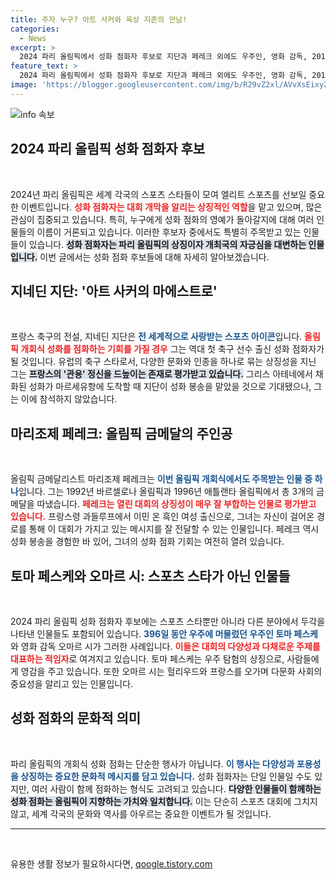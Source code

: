 ```yaml
---
title: 주자 누구? 아트 사커와 육상 지존의 만남!
categories:
  - News
excerpt: >
  2024 파리 올림픽에서 성화 점화자 후보로 지단과 페레크 외에도 우주인, 영화 감독, 2015 테러 생존자가 거론되고 있다. 다양성을 강조하는 이번 개회식에서 누가 성화를 밝힐지 귀추가 주목된다!
feature_text: >
  2024 파리 올림픽에서 성화 점화자 후보로 지단과 페레크 외에도 우주인, 영화 감독, 2015 테러 생존자가 거론되고 있다. 다양성을 강조하는 이번 개회식에서 누가 성화를 밝힐지 귀추가 주목된다!
image: 'https://blogger.googleusercontent.com/img/b/R29vZ2xl/AVvXsEixyZcFfHzMRdzZMjFBmAUKJYCLCGyLL1o632UiGVXcaFdKo_bkvkuCioo0uUKlGfBVcT3P84aROyZIXSBEx3Aw5nCQ3pTgDom1WDC4m8eifvWiAmWEEVb4x6G_l8C0QH225ldMjyaFvpxGEBGNO37VmDTDMHGhJPq73UglMfDca1-0aw/s1600/blogspot.png'
---
```


<p><img src="https://blogger.googleusercontent.com/img/b/R29vZ2xl/AVvXsEixyZcFfHzMRdzZMjFBmAUKJYCLCGyLL1o632UiGVXcaFdKo_bkvkuCioo0uUKlGfBVcT3P84aROyZIXSBEx3Aw5nCQ3pTgDom1WDC4m8eifvWiAmWEEVb4x6G_l8C0QH225ldMjyaFvpxGEBGNO37VmDTDMHGhJPq73UglMfDca1-0aw/s1600/blogspot.png" alt="info 속보" /></p>

<h2 data-ke-size="size26">2024 파리 올림픽 성화 점화자 후보</h2>

<p data-ke-size="size16">&nbsp;</p>

<p>2024년 파리 올림픽은 세계 각국의 스포츠 스타들이 모여 엘리트 스포츠를 선보일 중요한 이벤트입니다. <b><span style="color: #ee2323;">성화 점화자는 대회 개막을 알리는 상징적인 역할</span></b>을 맡고 있으며, 많은 관심이 집중되고 있습니다. 특히, 누구에게 성화 점화의 영예가 돌아갈지에 대해 여러 인물들의 이름이 거론되고 있습니다. 이러한 후보자 중에서도 특별히 주목받고 있는 인물들이 있습니다. <b><span style="background-color: #21538527;">성화 점화자는 파리 올림픽의 상징이자 개최국의 자긍심을 대변하는 인물입니다.</span></b> 이번 글에서는 성화 점화 후보들에 대해 자세히 알아보겠습니다.</p>

<h2 data-ke-size="size26">지네딘 지단: '아트 사커의 마에스트로'</h2>

<p data-ke-size="size16">&nbsp;</p>

<p>프랑스 축구의 전설, 지네딘 지단은 <b><span style="color: #1a5490;">전 세계적으로 사랑받는 스포츠 아이콘</span></b>입니다. <b><span style="color: #ee2323;">올림픽 개회식 성화를 점화하는 기회를 가질 경우</span></b> 그는 역대 첫 축구 선수 출신 성화 점화자가 될 것입니다. 유럽의 축구 스타로서, 다양한 문화와 인종을 하나로 묶는 상징성을 지닌 그는 <b><span style="background-color: #21538527;">프랑스의 '관용' 정신을 드높이는 존재로 평가받고 있습니다.</span></b> 그리스 아테네에서 채화된 성화가 마르세유항에 도착할 때 지단이 성화 봉송을 맡았을 것으로 기대됐으나, 그는 이에 참석하지 않았습니다. </p>

<h2 data-ke-size="size26">마리조제 페레크: 올림픽 금메달의 주인공</h2>

<p data-ke-size="size16">&nbsp;</p>

<p>올림픽 금메달리스트 마리조제 페레크는 <b><span style="color: #1a5490;">이번 올림픽 개회식에서도 주목받는 인물 중 하나</span></b>입니다. 그는 1992년 바르셀로나 올림픽과 1996년 애틀랜타 올림픽에서 총 3개의 금메달을 따냈습니다. <b><span style="color: #ee2323;">페레크는 열린 대회의 상징성이 매우 잘 부합하는 인물로 평가받고 있습니다.</span></b> 프랑스령 과들루프에서 이민 온 흑인 여성 출신으로, 그녀는 자신이 걸어온 경로를 통해 이 대회가 가지고 있는 메시지를 잘 전달할 수 있는 인물입니다. 페레크 역시 성화 봉송을 경험한 바 있어, 그녀의 성화 점화 기회는 여전히 열려 있습니다.</p>

<h2 data-ke-size="size26">토마 페스케와 오마르 시: 스포츠 스타가 아닌 인물들</h2>

<p data-ke-size="size16">&nbsp;</p>

<p>2024 파리 올림픽 성화 점화자 후보에는 스포츠 스타뿐만 아니라 다른 분야에서 두각을 나타낸 인물들도 포함되어 있습니다. <b><span style="color: #1a5490;">396일 동안 우주에 머물렀던 우주인 토마 페스케</span></b>와 영화 감독 오마르 시가 그러한 사례입니다. <b><span style="color: #ee2323;">이들은 대회의 다양성과 다채로운 주제를 대표하는 적임자</span></b>로 여겨지고 있습니다. 토마 페스케는 우주 탐험의 상징으로, 사람들에게 영감을 주고 있습니다. 또한 오마르 시는 헐리우드와 프랑스를 오가며 다문화 사회의 중요성을 알리고 있는 인물입니다.</p>

<h2 data-ke-size="size26">성화 점화의 문화적 의미</h2>

<p data-ke-size="size16">&nbsp;</p>

<p>파리 올림픽의 개회식 성화 점화는 단순한 행사가 아닙니다. <b><span style="color: #1a5490;">이 행사는 다양성과 포용성을 상징하는 중요한 문화적 메시지를 담고 있습니다.</span></b> 성화 점화자는 단일 인물일 수도 있지만, 여러 사람이 함께 점화하는 형식도 고려되고 있습니다. <b><span style="background-color: #21538527;">다양한 인물들이 함께하는 성화 점화는 올림픽이 지향하는 가치와 일치합니다.</span></b> 이는 단순히 스포츠 대회에 그치지 않고, 세계 각국의 문화와 역사를 아우르는 중요한 이벤트가 될 것입니다.</p>

<hr>

<p data-ke-size="size16">&nbsp;</p>
유용한 생활 정보가 필요하시다면, <a href="https://qoogle.tistory.com" rel="dofollow">qoogle.tistory.com</a>



